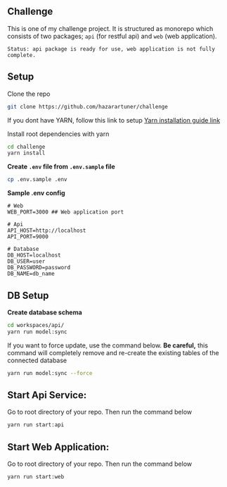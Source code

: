 ## Challenge
This is one of my challenge project. It is structured as monorepo which consists of two packages; `api` (for restful api) and `web` (web application).

`Status: api package is ready for use, web application is not fully complete.`

## Setup

Clone the repo

```bash
git clone https://github.com/hazarartuner/challenge
```

If you dont have YARN, follow this link to setup
[Yarn installation guide link](https://yarnpkg.com/en/docs/getting-started)

Install root dependencies with yarn

```bash
cd challenge
yarn install
```

**Create `.env` file from `.env.sample` file**

```bash
cp .env.sample .env
```

**Sample .env config**

```dotenv
# Web
WEB_PORT=3000 ## Web application port

# Api
API_HOST=http://localhost
API_PORT=9000

# Database
DB_HOST=localhost
DB_USER=user
DB_PASSWORD=password
DB_NAME=db_name
```

## DB Setup
**Create database schema**
```bash
cd workspaces/api/
yarn run model:sync
```

If you want to force update, use the command below. **Be careful,** this command will completely remove and re-create the existing tables of the connected database
```bash
yarn run model:sync --force
```

## Start Api Service:
Go to root directory of your repo. Then run the command below
```bash
yarn run start:api
```

## Start Web Application:
Go to root directory of your repo. Then run the command below
```bash
yarn run start:web
```

